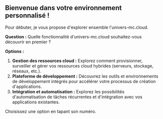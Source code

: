 ## Bienvenue dans votre environnement personnalisé !

Pour débuter, je vous propose d'explorer ensemble l'univers-mc.cloud.  

**Question :** Quelle fonctionnalité d'univers-mc.cloud souhaitez-vous découvrir en premier ?

**Options :**

1. **Gestion des ressources cloud :**  Explorez comment provisionner, surveiller et gérer vos ressources cloud hybrides (serveurs, stockage, réseaux, etc.).
2. **Plateforme de développement :** Découvrez les outils et environnements de développement intégrés pour accélérer votre processus de création d'applications.
3. **Intégration et automatisation :** Explorez les possibilités d'automatisation de tâches récurrentes et d'intégration avec vos applications existantes.

Choisissez une option en tapant son numéro. 



